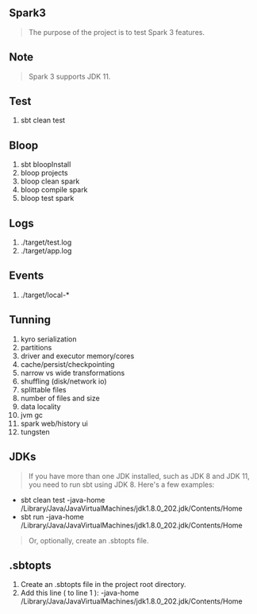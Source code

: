 Spark3
------
>The purpose of the project is to test Spark 3 features.

Note
----
>Spark 3 supports JDK 11.

Test
----
1. sbt clean test

Bloop
-----
1. sbt bloopInstall
2. bloop projects
3. bloop clean spark
4. bloop compile spark
5. bloop test spark

Logs
----
1. ./target/test.log
2. ./target/app.log

Events
------
1. ./target/local-*

Tunning
------- 
1. kyro serialization
2. partitions
3. driver and executor memory/cores
4. cache/persist/checkpointing
5. narrow vs wide transformations
6. shuffling (disk/network io)
7. splittable files
8. number of files and size
9. data locality
10. jvm gc
11. spark web/history ui
12. tungsten

JDKs
----
>If you have more than one JDK installed, such as JDK 8 and JDK 11, you need to run sbt using JDK 8.
Here's a few examples:

* sbt clean test -java-home /Library/Java/JavaVirtualMachines/jdk1.8.0_202.jdk/Contents/Home
* sbt run -java-home /Library/Java/JavaVirtualMachines/jdk1.8.0_202.jdk/Contents/Home

>Or, optionally, create an .sbtopts file.
 
.sbtopts
--------
1. Create an .sbtopts file in the project root directory.
2. Add this line ( to line 1 ): -java-home /Library/Java/JavaVirtualMachines/jdk1.8.0_202.jdk/Contents/Home